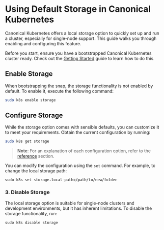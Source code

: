 # Using Default Storage in Canonical Kubernetes

Canonical Kubernetes offers a local storage option to quickly set up and run a cluster, especially for single-node support. This guide walks you through enabling and configuring this feature.

Before you start, ensure you have a bootstrapped Canonical Kubernetes cluster ready.
Check out the [Getting Started](https://github.com/canonical/k8s-snap/blob/main/docs/src/tutorial/getting-started.md) guide to learn how to do this.

## Enable Storage
When bootstrapping the snap, the storage functionality is not enabled by default. To enable it, execute the following command:

```sh
sudo k8s enable storage
```

## Configure Storage
While the storage option comes with sensible defaults, you can customize it to meet your requirements. Obtain the current configuration by running:

```sh
sudo k8s get storage
```

> **Note**: For an explanation of each configuration option, refer to the [reference](#TODO) section. 

You can modify the configuration using the `set` command. For example, to change the local storage path:

```
sudo k8s set storage.local-path=/path/to/new/folder
```

### 3. Disable Storage
The local storage option is suitable for single-node clusters and development environments, but it has inherent limitations. 
To disable the storage functionality, run:

```
sudo k8s disable storage
```
